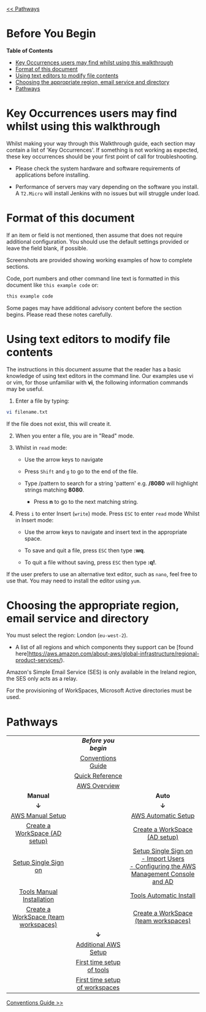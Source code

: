 [<< Pathways](README.md)

# Before You Begin

<!-- START doctoc generated TOC please keep comment here to allow auto update -->
<!-- DON'T EDIT THIS SECTION, INSTEAD RE-RUN doctoc TO UPDATE -->
**Table of Contents**

- [Key Occurrences users may find whilst using this walkthrough](#markdown-header-key-occurrences-users-may-find-whilst-using-this-walkthrough)
- [Format of this document](#markdown-header-format-of-this-document)
- [Using text editors to modify file contents](#markdown-header-using-text-editors-to-modify-file-contents)
- [Choosing the appropriate region, email service and directory](#markdown-header-choosing-the-appropriate-region-email-service-and-directory)
- [Pathways](#markdown-header-pathways)

<!-- END doctoc generated TOC please keep comment here to allow auto update -->

# Key Occurrences users may find whilst using this walkthrough

Whilst making your way through this Walkthrough guide, each section may contain a list of 'Key Occurrences'. If something is not working as expected, these key occurrences should be your first point of call for troubleshooting.

- Please check the system hardware and software requirements of applications
  before installing.

- Performance of servers may vary depending on the software you
  install. A `T2.Micro` will install Jenkins with no issues but will
  struggle under load.

# Format of this document

If an item or field is not mentioned, then assume that does not require additional configuration. You should use the default settings
provided or leave the field blank, if possible.

Screenshots are provided showing working examples of how to complete sections.

Code, port numbers and other command line text is formatted in this
document like `this example code` or:

```txt
this example code
```

Some pages may have additional advisory content before the section begins. Please read these notes carefully.

# Using text editors to modify file contents

The instructions in this document assume that the reader has a basic
knowledge of using text editors in the command line. Our examples use vi
or vim, for those unfamiliar with **vi**, the following information commands may be useful.

1.  Enter a file by typing:

```bash
vi filename.txt
```

If the file does not exist, this will create it.

2.  When you enter a file, you are in "Read" mode.

3.  Whilst in `read` mode:

    - Use the arrow keys to navigate

    - Press `Shift` and `g` to go to the end of the file.

    - Type /pattern to search for a string 'pattern' e.g.
      **/8080** will highlight strings matching **8080**.

      - Press **n** to go to the next matching string.

4.  Press `i` to enter Insert (`write`) mode. Press `ESC` to enter `read` mode Whilst in Insert mode:

    - Use the arrow keys to navigate and insert text in the appropriate space.

    - To save and quit a file, press `ESC` then type **:wq**.

    - To quit a file without saving, press `ESC` then type **:q!**.

If the user prefers to use an alternative text editor, such as `nano`,
feel free to use that. You may need to install the editor using `yum`.

# Choosing the appropriate region, email service and directory

You must select the region: London (`eu-west-2`).

- A list of all regions and which components they support can be [found
  here]https://aws.amazon.com/about-aws/global-infrastructure/regional-product-services/).

Amazon's Simple Email Service (SES) is only available in the Ireland
region, the SES only acts as a relay.

For the provisioning of WorkSpaces, Microsoft Active directories must be used.

<h1>Pathways</h1>

|         |  |  |
| :-------------: |:--:|:-------------:|
||***Before you begin*** | |
||[Conventions Guide](conventions-guide.md)| |
||[Quick Reference](quick-reference.md) | |
||[AWS Overview](aws-overview.md) | |
| **Manual** |  | **Auto** |
|**&#8595;**| |**&#8595;**
| [AWS Manual Setup](aws-manual-infrastructure.md) | | [AWS Automatic Setup](aws-automatic-infrastructure.md)
| [Create a WorkSpace (AD setup)](create-a-workspace.md) | | [Create a WorkSpace (AD setup)](create-a-workspace.md) 
| [Setup Single Sign on](setup-single-sign-on.md) | | [Setup Single Sign on](setup-single-sign-on.md) <br> [ - Import Users](setup-single-sign-on.md#Import-Users-and-Groups-to-the-Active-Directory) <br> [ - Configuring the AWS Management Console and AD](setup-single-sign-on.md#Configuring-the-AWS-Management-Console-and-AD)   
|[Tools Manual Installation](tools-manual-installation.md)   | | [Tools Automatic Install](tools-automatic-installation.md)
| [Create a WorkSpace (team workspaces)](create-a-workspace.md##create-additional-workspaces)  | | [Create a WorkSpace (team workspaces)](create-a-workspace.md##create-additional-workspaces)
||**&#8595;**
||[Additional AWS Setup](additional-aws-setup.md) | |
||[First time setup of tools](first-time-tools-setup.md)
||[First time setup of workspaces](first-time-workspaces-setup.md)

[Conventions Guide >>](conventions-guide.md)
